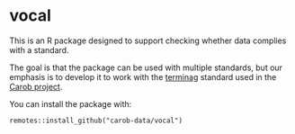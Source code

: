 # vocal

This is an R package designed to support checking whether data complies with a standard. 

The goal is that the package can be used with multiple standards, but our emphasis is to develop it to work with the [terminag](https://github.com/carob-data/terminag/) standard used in the [Carob project](https://github.com/carob-data/carob/).  

You can install the package with:

```
remotes::install_github("carob-data/vocal")
```
